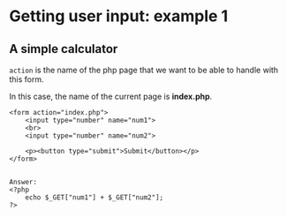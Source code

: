 # Getting user input: example 1

## A simple calculator

<code>action</code> is the name of the php page that we want to be able to handle with this form.

In this case, the name of the current page is **index.php**.

    <form action="index.php">
        <input type="number" name="num1">
        <br>
        <input type="number" name="num2">

        <p><button type="submit">Submit</button></p>
    </form>


    Answer:
    <?php
        echo $_GET["num1"] + $_GET["num2"];
    ?>